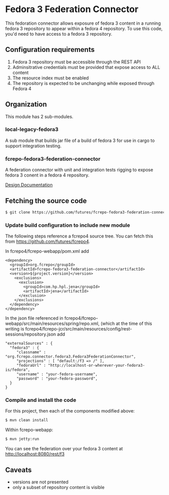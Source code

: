 # Fedora 3 Federation Connector

This fedoration connector allows exposure of fedora 3 content in a running
fedora 3 repository to appear within a fedora 4 repository.  To use this code,
you'd need to have access to a fedora 3 repository.

## Configuration requirements

1.  Fedora 3 repository must be accessible through the REST API
2.  Adminsitrative credentials must be provided that expose access to ALL content
3.  The resource index must be enabled
4.  The repository is expected to be unchanging while exposed through Fedora 4

## Organization

This module has 2 sub-modules.

### local-legacy-fedora3

A sub module that builds  jar file of a build of fedora 3 for use in
cargo to support integration testing.

### fcrepo-fedora3-federation-connector

A federation connector with unit and integration tests rigging to expose
fedora 3 conent in a fedora 4 repository.


[Design Documentation](https://wiki.duraspace.org/display/FF/Design+-+Fedora+3+to+4+Upgrade)

## Fetching the source code

```bash
$ git clone https://github.com/futures/fcrepo-fedora3-federation-connector
```
### Update build configuration to include new module

The following steps reference a fcrepo4 source tree.  You can fetch this
from https://github.com/futures/fcrepo4.

In fcrepo4/fcrepo-webapp/pom.xml add

	<dependency>
	  <groupId>org.fcrepo</groupId>
	  <artifactId>fcrepo-fedora3-federation-connector</artifactId>
	  <version>${project.version}</version>
	    <exclusions>
	      <exclusion>
	        <groupId>com.hp.hpl.jena</groupId>
	        <artifactId>jena</artifactId>
	      </exclusion>
	    </exclusions>
	  </dependency>
	</dependency>

In the json file referenced in fcrepo4/fcrepo-webapp/src/main/resources/spring/repo.xml, 
(which at the time of this writing is fcrepo4/fcrepo-jcr/src/main/resources/config/rest-sessions/repository.json add

	"externalSources" : {
	  "fedora3" : {
	     "classname" : "org.fcrepo.connector.fedora3.Fedora3FederationConnector",
	     "projections" : [ "default:/f3 => /" ],
	     "fedoraUrl" : "http://localhost-or-wherever-your-fedora3-is/fedora",
	     "username" : "your-fedora-username",
	     "password" : "your-fedora-password",
	  }
	}

### Compile and install the code
For this project, then each of the components modified above:

```bash
$ mvn clean install
```

Within fcrepo-webapp:

```bash
$ mvn jetty:run
```

You can see the federation over your fedora 3 content at [http://localhost:8080/rest/f3](http://localhost:8080/rest/f3)

## Caveats

* versions are not presented
* only a subset of repository content is visible

